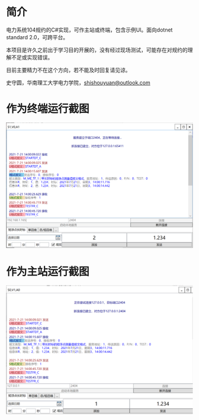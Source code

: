 # 简介
电力系统104规约的C#实现，可作主站或终端，包含示例UI。面向dotnet standard 2.0，可跨平台。

本项目是许久之前出于学习目的开展的，没有经过现场测试，可能存在对规约的理解不足或实现错误。

目前主要精力不在这个方向，若不能及时回复请见谅。

史守圆，华南理工大学电力学院，shishouyuan@outlook.com
# 作为终端运行截图
![](./docs/images/1.png)
# 作为主站运行截图
![](./docs/images/2.png)

